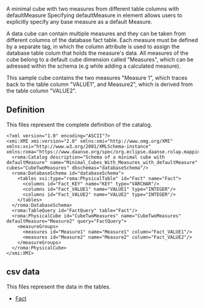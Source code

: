 A minimal cube with two measures from different table columns with defaultMeasure
Specifying defaultMeasure in <Cube> element allows users to explicitly specify any base measure as a default Measure.

A data cube can contain multiple measures and they can be taken from different columns of the database fact table.
Each measure must be defined by a separate <Measure> tag, in which the column attribute is used to assign the database table colum that holds the measure's data.
All measures of the cube belong to a default cube dimension called "Measures", which can be adressed within the schema (e.g while adding a calculated measure).

This sample cube contains the two measures "Measure 1", which traces back to the table column "VALUE1", and Measure2", which is derived from the table column "VALUE2".



## Definition

This files represent the complete definition of the catalog.

```xmi
<?xml version="1.0" encoding="ASCII"?>
<xmi:XMI xmi:version="2.0" xmlns:xmi="http://www.omg.org/XMI" xmlns:xsi="http://www.w3.org/2001/XMLSchema-instance" xmlns:roma="https://www.daanse.org/spec/org.eclipse.daanse.rolap.mapping">
  <roma:Catalog description="Schema of a minimal cube with defaultMeasure" name="Minimal_Cubes_With_Measures_with_defaultMeasure" cubes="CubeTwoMeasures" dbschemas="databaseSchema"/>
  <roma:DatabaseSchema id="databaseSchema">
    <tables xsi:type="roma:PhysicalTable" id="Fact" name="Fact">
      <columns id="Fact_KEY" name="KEY" type="VARCHAR"/>
      <columns id="Fact_VALUE1" name="VALUE1" type="INTEGER"/>
      <columns id="Fact_VALUE2" name="VALUE2" type="INTEGER"/>
    </tables>
  </roma:DatabaseSchema>
  <roma:TableQuery id="FactQuery" table="Fact"/>
  <roma:PhysicalCube id="CubeTwoMeasures" name="CubeTwoMeasures" defaultMeasure="Measure2" query="FactQuery">
    <measureGroups>
      <measures id="Measure1" name="Measure1" column="Fact_VALUE1"/>
      <measures id="Measure2" name="Measure2" column="Fact_VALUE2"/>
    </measureGroups>
  </roma:PhysicalCube>
</xmi:XMI>

```
## csv data


This files represent the data in the tables.

- [Fact](./data/Fact.csv)


